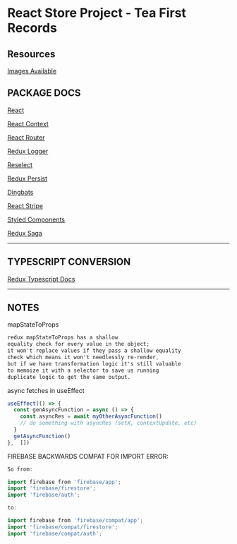 # React Store Project - Tea First Records

## Resources

[Images Available](https://peacefang.tumblr.com/)

## PACKAGE DOCS

[React](https://reactjs.org/docs/conditional-rendering.html)

[React Context](https://reactjs.org/docs/context.html)

[React Router](https://reactrouter.com/docs/en/v6/getting-started/overview)

[Redux Logger](https://www.npmjs.com/package/redux-logger)

[Reselect](https://www.npmjs.com/package/reselect)

[Redux Persist](https://www.npmjs.com/package/redux-persist)

[Dingbats](https://www.w3schools.com/charsets/ref_utf_dingbats.asp)

[React Stripe](https://github.com/azmenak/react-stripe-checkout)

[Styled Components](https://styled-components.com/)

[Redux Saga](https://redux-saga.js.org/docs/introduction/GettingStarted)

---

## TYPESCRIPT CONVERSION

[Redux Typescript Docs](https://redux.js.org/usage/usage-with-typescript)

---
## NOTES

mapStateToProps
 
```css
redux mapStateToProps has a shallow 
equality check for every value in the object; 
it won't replace values if they pass a shallow equality 
check which means it won't needlessly re-render,
but if we have transformation logic it's still valuable 
to memoize it with a selector to save us running 
duplicate logic to get the same output.
```


async fetches in useEffect
```js
useEffect(() => {
  const genAsyncFunction = async () => {
    const asyncRes = await myOtherAsyncFunction()
    // do something with asyncRes (setX, contextUpdate, etc)
  }
  getAsyncFunction()
},  [])
```

FIREBASE BACKWARDS COMPAT FOR IMPORT ERROR:

```go
So from:

import firebase from 'firebase/app';
import 'firebase/firestore';
import 'firebase/auth';

to:

import firebase from 'firebase/compat/app';
import 'firebase/compat/firestore';
import 'firebase/compat/auth';
```
